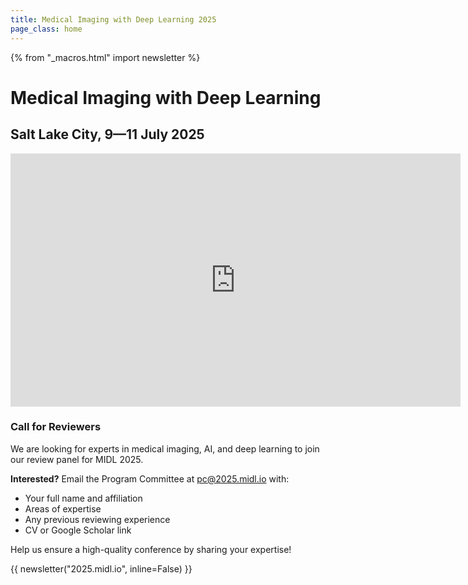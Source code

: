 ```yaml
---
title: Medical Imaging with Deep Learning 2025
page_class: home
---
```

{% from "_macros.html" import newsletter %}

# Medical Imaging with Deep Learning
## Salt Lake City, 9—11 July 2025

<!--<p class="primary-photo centered">
    <img alt="Utah" src="/images/midl-25-arches.jpg">
</p>-->

<div style="text-align: center;">
<iframe width="720" height="405" src="https://www.youtube.com/embed/TcsJES1UgjY?si=7RtXqwoe1je39725" title="MIDL 2025 at SLC" frameborder="0" allow="accelerometer; autoplay; clipboard-write; encrypted-media; gyroscope; picture-in-picture; web-share" referrerpolicy="strict-origin-when-cross-origin" allowfullscreen></iframe>
</div>

### Call for Reviewers

We are looking for experts in medical imaging, AI, and deep learning to join our review panel for MIDL 2025.

**Interested?**  Email the Program Committee at [pc@2025.midl.io](mailto:pc@2025.midl.io) with:
* Your full name and affiliation
* Areas of expertise
* Any previous reviewing experience
* CV or Google Scholar link

Help us ensure a high-quality conference by sharing your expertise!


{{ newsletter("2025.midl.io", inline=False) }}

